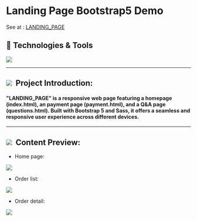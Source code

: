 # Landing Page Bootstrap5 Demo
 
See at : [LANDING_PAGE](https://chrisluo5311.github.io/LANDING_PAGE/)

<h2> 🔧 Technologies & Tools </h2>
<div>
   <img src="https://img.shields.io/badge/Bootstrap-563D7C?style=for-the-badge&logo=bootstrap&logoColor=white" />
</div>
 
 ---

 <h2 ><img src="https://img.icons8.com/office/20/000000/training.png"/> &nbspProject Introduction: </h2>

 #### "LANDING_PAGE" is a responsive web page featuring a homepage (index.html), an payment page (payment.html), and a Q&A page (questions.html). Built with Bootstrap 5 and Sass, it offers a seamless and responsive user experience across different devices.

 ---

 <h2 ><img src="https://img.icons8.com/?size=20&id=33830&format=png&color=38B7BD"/> &nbspContent Preview: </h2>

- Home page:
<img src="https://github.com/chrisluo5311/LANDING_PAGE/images/home_page.jpg"/>

- Order list:
<img src="https://chrisluo5311.github.io/LANDING_PAGE/images/payment.jpg"/>

- Order detail:
<img src="https://chrisluo5311.github.io/LANDING_PAGE/images/QA.jpg"/>
